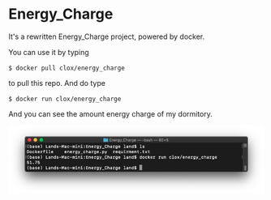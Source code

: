 # Energy_Charge
It's a rewritten Energy_Charge project, powered by docker.

You can use it by typing

```shell
$ docker pull clox/energy_charge
```

to pull this repo. And do type

```shell
$ docker run clox/energy_charge
```

And you can see the amount energy charge of my dormitory.

![runtime](runtime.png)
